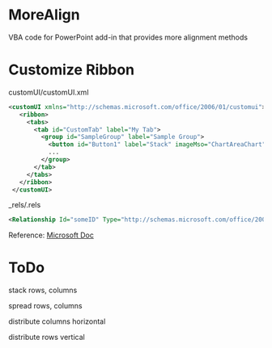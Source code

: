 # MoreAlign
VBA code for PowerPoint add-in that provides more alignment methods

# Customize Ribbon
customUI/customUI.xml

```xml
<customUI xmlns="http://schemas.microsoft.com/office/2006/01/customui">
   <ribbon>
     <tabs>
       <tab id="CustomTab" label="My Tab">
         <group id="SampleGroup" label="Sample Group">
           <button id="Button1" label="Stack" imageMso="ChartAreaChart" size="large" onAction="my.xlam!Stack" />
           ...
         </group>
       </tab>
     </tabs>
   </ribbon>
 </customUI>
```

_rels/.rels

```xml
<Relationship Id="someID" Type="http://schemas.microsoft.com/office/2006/relationships/ui/extensibility" Target="customUI/customUI.xml" />
```

Reference: [Microsoft Doc](https://docs.microsoft.com/en-us/office/vba/library-reference/concepts/customize-the-office-fluent-ribbon-by-using-an-open-xml-formats-file)

# ToDo
stack rows, columns

spread rows, columns

distribute columns horizontal

distribute rows vertical

